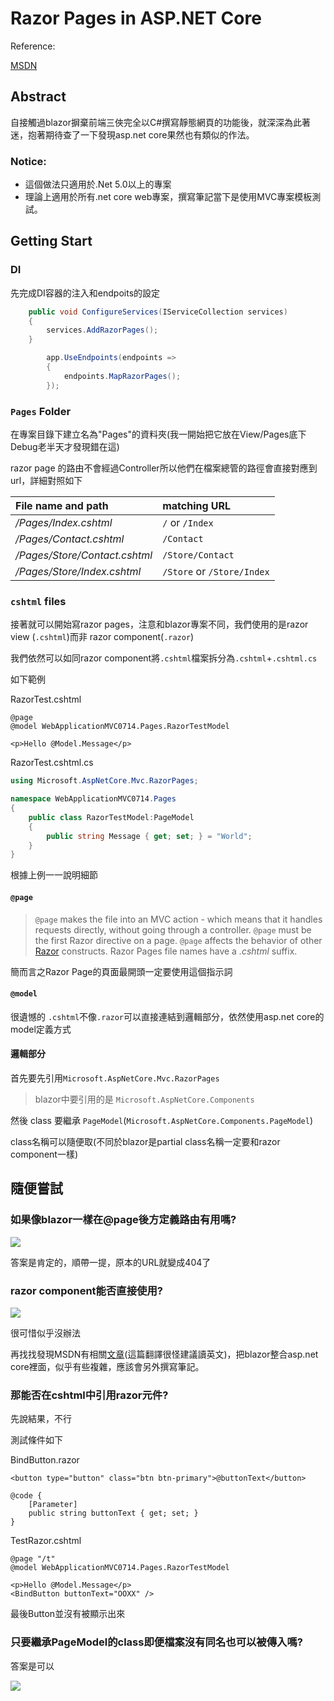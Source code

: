# Razor Pages in ASP.NET Core

Reference:

[MSDN](https://docs.microsoft.com/en-us/aspnet/core/razor-pages/?view=aspnetcore-5.0&tabs=visual-studio#razor-pages)

## Abstract

自接觸過blazor摒棄前端三俠完全以C#撰寫靜態網頁的功能後，就深深為此著迷，抱著期待查了一下發現asp.net core果然也有類似的作法。

### Notice:

* 這個做法只適用於.Net 5.0以上的專案
* 理論上適用於所有.net core web專案，撰寫筆記當下是使用MVC專案模板測試。



## Getting Start

### DI

先完成DI容器的注入和endpoits的設定



```cs
    public void ConfigureServices(IServiceCollection services)
    {
        services.AddRazorPages();
    }
```



```cs
        app.UseEndpoints(endpoints =>
        {
            endpoints.MapRazorPages();
        });
```



### `Pages` Folder

在專案目錄下建立名為"Pages"的資料夾(我一開始把它放在View/Pages底下Debug老半天才發現錯在這)

razor page 的路由不會經過Controller所以他們在檔案總管的路徑會直接對應到url，詳細對照如下

| File name and path            | matching URL               |
| :---------------------------- | :------------------------- |
| */Pages/Index.cshtml*         | `/` or `/Index`            |
| */Pages/Contact.cshtml*       | `/Contact`                 |
| */Pages/Store/Contact.cshtml* | `/Store/Contact`           |
| */Pages/Store/Index.cshtml*   | `/Store` or `/Store/Index` |



### `cshtml` files

接著就可以開始寫razor pages，注意和blazor專案不同，我們使用的是razor view (`.cshtml`)而非 razor component(`.razor`)

我們依然可以如同razor component將`.cshtml`檔案拆分為`.cshtml`+`.cshtml.cs`

如下範例

RazorTest.cshtml

```cshtml
@page
@model WebApplicationMVC0714.Pages.RazorTestModel

<p>Hello @Model.Message</p>
```

RazorTest.cshtml.cs

```cs
using Microsoft.AspNetCore.Mvc.RazorPages;

namespace WebApplicationMVC0714.Pages
{
    public class RazorTestModel:PageModel
    {
        public string Message { get; set; } = "World";
    }
}
```



根據上例一一說明細節



#### `@page`

> `@page` makes the file into an MVC action - which means that it handles requests directly, without going through a controller. `@page` must be the first Razor directive on a page. `@page` affects the behavior of other [Razor](https://docs.microsoft.com/en-us/aspnet/core/mvc/views/razor?view=aspnetcore-5.0) constructs. Razor Pages file names have a *.cshtml* suffix.



簡而言之Razor Page的頁面最開頭一定要使用這個指示詞



#### `@model`

很遺憾的 `.cshtml`不像`.razor`可以直接連結到邏輯部分，依然使用asp.net core的model定義方式





#### 邏輯部分

首先要先引用`Microsoft.AspNetCore.Mvc.RazorPages`

> blazor中要引用的是 `Microsoft.AspNetCore.Components`



然後 class 要繼承 `PageModel`(`Microsoft.AspNetCore.Components.PageModel`)

class名稱可以隨便取(不同於blazor是partial class名稱一定要和razor component一樣)



## 隨便嘗試

### 如果像blazor一樣在@page後方定義路由有用嗎?

![](https://i.imgur.com/ctVMOao.png)

答案是肯定的，順帶一提，原本的URL就變成404了



### razor component能否直接使用?

![](https://i.imgur.com/9Fte9Ry.png)

很可惜似乎沒辦法

再找找發現MSDN有相關[文章](https://docs.microsoft.com/en-us/aspnet/core/blazor/components/prerendering-and-integration?view=aspnetcore-5.0&pivots=server)(這篇翻譯很怪建議讀英文)，把blazor整合asp.net core裡面，似乎有些複雜，應該會另外撰寫筆記。



### 那能否在cshtml中引用razor元件?

先說結果，不行

測試條件如下

BindButton.razor

```razor
<button type="button" class="btn btn-primary">@buttonText</button>

@code {
    [Parameter]
    public string buttonText { get; set; }
}
```

TestRazor.cshtml

```cshtml
@page "/t"
@model WebApplicationMVC0714.Pages.RazorTestModel

<p>Hello @Model.Message</p>
<BindButton buttonText="OOXX" />
```



最後Button並沒有被顯示出來

### 只要繼承PageModel的class即便檔案沒有同名也可以被傳入嗎?

答案是可以

![](https://i.imgur.com/HkYDHVO.png)
